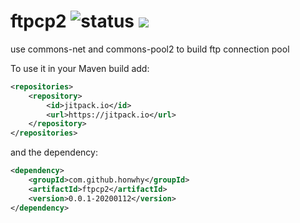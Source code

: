# ftpcp2 ![status](https://img.shields.io/badge/status-unstable-lightgrey.svg) [![](https://jitpack.io/v/honwhy/ftpcp2.svg)](https://jitpack.io/#honwhy/ftpcp2)

use commons-net and commons-pool2 to build ftp connection pool




To use it in your Maven build add:
```xml
<repositories>
    <repository>
        <id>jitpack.io</id>
        <url>https://jitpack.io</url>
    </repository>
</repositories>
```

and the dependency:

```xml
<dependency>
    <groupId>com.github.honwhy</groupId>
    <artifactId>ftpcp2</artifactId>
    <version>0.0.1-20200112</version>
</dependency>
```